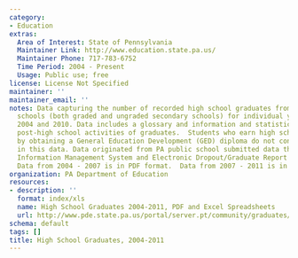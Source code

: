```yaml
---
category:
- Education
extras:
  Area of Interest: State of Pennsylvania
  Maintainer Link: http://www.education.state.pa.us/
  Maintainer Phone: 717-783-6752
  Time Period: 2004 - Present
  Usage: Public use; free
license: License Not Specified
maintainer: ''
maintainer_email: ''
notes: Data capturing the number of recorded high school graduates from PA public
  schools (both graded and ungraded secondary schools) for individual years between
  2004 and 2010. Data includes a glossary and information and statistics on the intended
  post-high school activities of graduates.  Students who earn high school credentials
  by obtaining a General Education Development (GED) diploma do not constitute graduates
  in this data. Data originated from PA public school submitted data through the Pennsylvania
  Information Management System and Electronic Dropout/Graduate Report web-based system.
  Data from 2004 - 2007 is in PDF format.  Data from 2007 - 2011 is in XLS format.
organization: PA Department of Education
resources:
- description: ''
  format: index/xls
  name: High School Graduates 2004-2011, PDF and Excel Spreadsheets
  url: http://www.pde.state.pa.us/portal/server.pt/community/graduates/7426
schema: default
tags: []
title: High School Graduates, 2004-2011
---
```

